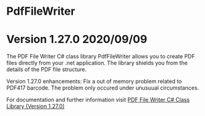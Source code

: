 # PdfFileWriter
# Version 1.27.0 2020/09/09
The PDF File Writer C# class library PdfFileWriter allows you to create PDF files directly from your .net application. The library shields you from the details of the PDF file structure.

Version 1.27.0 enhancements: Fix a out of memory problem related to PDF417 barcode. The problem only occured under unusuual circumstances.

For documentation and further information visit <a href="https://www.codeproject.com/Articles/570682/PDF-File-Writer-Csharp-Class-Library-Version">PDF File Writer C# Class Library (Version 1.27.0)</a>
